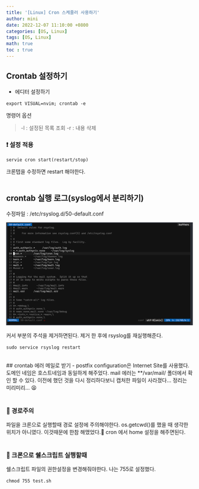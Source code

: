 ```yaml
---
title: '[Linux] Cron 스케줄러 사용하기'
author: mini
date: 2022-12-07 11:10:00 +0800
categories: [OS, Linux]
tags: [OS, Linux]
math: true
toc : true
---
```


## Crontab 설정하기
- 에디터 설정하기
```
export VISUAL=nvim; crontab -e
```

명령어 옵션
> -l : 설정된 목록 조회
-r : 내용 삭제

### ❗️ 설정 적용
```
servie cron start(restart/stop)
```
크론탭을 수정하면 restart 해야한다.
<br/><br/>

## crontab 실행 로그(syslog에서 분리하기)
수정파일 : /etc/rsyslog.d/50-default.conf<br/>


 ![syslog](/assets/img/posts/syslog.PNG)


커서 부분의 주석을 제거하면된다.
제거 한 후에 rsyslog를 재실행해준다.
```
sudo service rsyslog restart
```

<br/>
## crontab 에러 메일로 받기 - postfix
configuration은 Internet Site를 사용했다. 도메인 네임은 호스트네임과 동일하게 해주었다.
mail 에러는 **/var/mail/ 폴더에서 확인 할 수 있다.
이전에 했던 것을 다시 정리하다보니 캡처한 파일이 사라졌다... 정리는 미리미리... 😫
<br/><br/>

### 🛑 경로주의
파일을 크론으로 실행할때 경로 설정에 주의해야한다. os.getcwd()를 했을 때 생각한 위치가 아니였다. 이것때문에 한참 해맸었다.🤮 cron 에서 home 설정을 해주면된다.
<br/><br/>
### 🛑 크론으로 쉘스크립트 실행할때
쉘스크립트 파일의 권한설정을 변경해줘야한다. 나는 755로 설정했다.
```
chmod 755 test.sh
```


